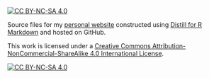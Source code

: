 
[![CC BY-NC-SA 4.0][cc-by-nc-sa-shield]][cc-by-nc-sa]

Source files for my [personal website](https://qpetitjean.github.io/qpetitjean_distill/) constructed using [Distill for R Markdown](https://rstudio.github.io/distill/) and hosted on GitHub.


This work is licensed under a
[Creative Commons Attribution-NonCommercial-ShareAlike 4.0 International License][cc-by-nc-sa].

[![CC BY-NC-SA 4.0][cc-by-nc-sa-image]][cc-by-nc-sa]

[cc-by-nc-sa]: http://creativecommons.org/licenses/by-nc-sa/4.0/
[cc-by-nc-sa-image]: https://licensebuttons.net/l/by-nc-sa/4.0/88x31.png
[cc-by-nc-sa-shield]: https://img.shields.io/badge/License-CC%20BY--NC--SA%204.0-lightgrey.svg
